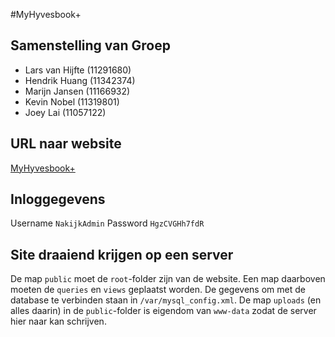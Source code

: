 #MyHyvesbook+
## Samenstelling van Groep
- Lars van Hijfte (11291680)
- Hendrik Huang (11342374)
- Marijn Jansen (11166932)
- Kevin Nobel (11319801)
- Joey Lai (11057122)

## URL naar website
[MyHyvesbook+](https://myhyvesbookplus.nl/)

## Inloggegevens
Username `NakijkAdmin`
Password `HgzCVGHh7fdR`

## Site draaiend krijgen op een server
De map `public` moet de `root`-folder zijn van de website.
Een map daarboven moeten de `queries` en `views` geplaatst worden.
De gegevens om met de database te verbinden staan in `/var/mysql_config.xml`.
De map `uploads` (en alles daarin) in de `public`-folder is eigendom van `www-data` zodat de server hier naar kan schrijven.
